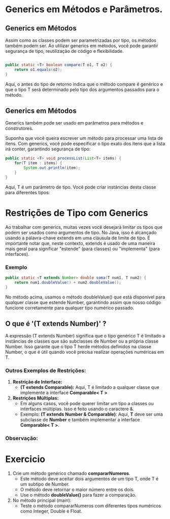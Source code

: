 # Generics em Métodos e Parâmetros.

## Generics em Métodos
Assim como as classes podem ser parametrizadas por tipo, os métodos também podem ser. Ao utilizar generics em métodos, você pode garantir segurança de tipo, reutilização de código e flexibilidade.

```java

public static <T> boolean compare(T o1, T o2) {
    return o1.equals(o2);
}

```
Aqui, o <T> antes do tipo de retorno indica que o método compare é genérico e que o tipo T será determinado pelo tipo dos argumentos passados para o método.

## Generics em Métodos
Generics também pode ser usado em parâmetros para métodos e construtores.

Suponha que você queira escrever um método para processar uma lista de itens. Com generics, você pode especificar o tipo exato dos itens que a lista irá conter, garantindo segurança de tipo:

```java
public static <T> void processList(List<T> items) {
    for(T item : items) {
        System.out.println(item);
    }
}

```
Aqui, T é um parâmetro de tipo. Você pode criar instâncias desta classe para diferentes tipos:

# Restrições de Tipo com Generics
Ao trabalhar com generics, muitas vezes você desejará limitar os tipos que podem ser usados como argumentos de tipo. No Java, isso é alcançado usando a palavra-chave extends em uma cláusula de limite de tipo. É importante notar que, neste contexto, extends é usado de uma maneira mais geral para significar "estende" (para classes) ou "implementa" (para interfaces).

### Exemplo
```java
public static <T extends Number> double soma(T num1, T num2) {
    return num1.doubleValue() + num2.doubleValue();
}
```
No método acima, usamos o método doubleValue() que está disponível para qualquer classe que estende Number, garantindo assim que nosso código funcione corretamente para qualquer tipo numérico passado.

## O que é '(T extends Number)' ?
A expressão (T extends Number) significa que o tipo genérico T é limitado a instâncias de classes que são subclasses de Number ou a própria classe Number. Isso garante que o tipo T herde métodos definidos na classe Number, o que é útil quando você precisa realizar operações numéricas em T.

### Outros Exemplos de Restrições:
1. **Restrição de Interface:**
    * **(T extends Comparable<T>):** Aqui, T é limitado a qualquer classe que implemente a interface **Comparable< T >**
2. **Restrições Múltiplas:**
    * Em alguns casos, você pode querer limitar um tipo a classes ou interfaces múltiplas. Isso é feito usando o caractere &.
    * Exemplo: **(T extends Number & Comparable<T>)**: Aqui, **T** deve ser uma subclasse de **Number** e também implementar a interface **Comparable< T >**.
### Observação:

# Exercicio
1. Crie um método genérico chamado **compararNumeros**.
    * Este método deve aceitar dois argumentos de um tipo T, onde T é um subtipo de Number.
    * O método deve retornar o maior número entre os dois.
    * Use o método **doubleValue()** para fazer a comparação.
2. No método principal (main):
    * Teste o método compararNumeros com diferentes tipos numéricos como Integer, Double e Float.